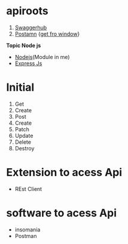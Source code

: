 # apiroots
1. [Swaggerhub](https://app.swaggerhub.com/)
2. [Postamn](https://www.postman.com/)  {[get fro window](https://www.postman.com/downloads/)}

**Topic Node js**
- [Nodejs](https://nodejs.org/en/download/package-manager)(Module in me)
- [Express Js](https://www.npmjs.com/package/express)
  
# Initial
1. Get
2.  Create
3.  Post
4.  Create
5.  Patch
6.  Update
7.  Delete
8.  Destroy

# Extension to acess Api
- REst Client

#  software to acess Api
- insomania
- Postman
    

